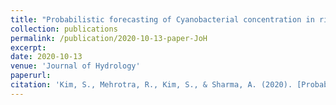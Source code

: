 ```yaml
---
title: "Probabilistic forecasting of Cyanobacterial concentration in riverine systems using environmental drivers"
collection: publications
permalink: /publication/2020-10-13-paper-JoH
excerpt: 
date: 2020-10-13
venue: 'Journal of Hydrology'
paperurl:
citation: 'Kim, S., Mehrotra, R., Kim, S., & Sharma, A. (2020). [Probabilistic forecasting of cyanobacterial concentration in riverine systems using environmental drivers.](https://www.sciencedirect.com/science/article/pii/S0022169420310878) <i>Journal of Hydrology</i>, 125626.'
---
```


